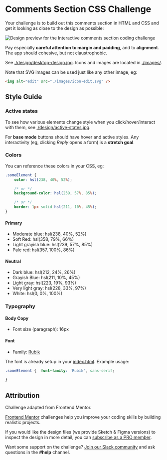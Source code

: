 # Comments Section CSS Challenge

Your challenge is to build out this comments section in HTML and CSS and get it looking as close to the design as possible:

![Design preview for the Interactive comments section coding challenge](./design/desktop-design.jpg)

Pay especially **careful attention to margin and padding**, and to **alignment**. The app should cohesive, but not claustrophobic.

See [./design/desktop-design.jpg](./design/desktop-design.jpg). Icons and images are located in [./images/](./images/).

Note that SVG images can be used just like any other image, eg:

```html
<img alt="edit" src="./images/icon-edit.svg" />
```


## Style Guide

### Active states

To see how various elements change style when you click/hover/interact with them, see [./design/active-states.jpg](./design/active-states.jpg).

For **base mode** buttons should have hover and active styles. Any interactivity (eg, clicking _Reply_ opens a form) is a **stretch goal**.


### Colors

You can reference these colors in your CSS, eg:

```css
.someElement {
    color: hsl(238, 40%, 52%);

    /* or */
    background-color: hsl(239, 57%, 85%);

    /* or */
    border: 1px solid hsl(211, 10%, 45%);
}
```

#### Primary

- Moderate blue: hsl(238, 40%, 52%)
- Soft Red: hsl(358, 79%, 66%)
- Light grayish blue: hsl(239, 57%, 85%)
- Pale red: hsl(357, 100%, 86%)

#### Neutral

- Dark blue: hsl(212, 24%, 26%)
- Grayish Blue: hsl(211, 10%, 45%)
- Light gray: hsl(223, 19%, 93%)
- Very light gray: hsl(228, 33%, 97%)
- White: hsl(0, 0%, 100%)

### Typography

#### Body Copy

- Font size (paragraph): 16px

#### Font

- Family: [Rubik](https://fonts.google.com/specimen/Rubik)

The font is already setup in your [index.html](./index.html). Example usage:

```css
.someElement {  font-family: 'Rubik', sans-serif;
  
}
```


## Attribution

Challenge adapted from Frontend Mentor.

[Frontend Mentor](https://www.frontendmentor.io) challenges help you improve your coding skills by building realistic projects.

If you would like the design files (we provide Sketch & Figma versions) to inspect the design in more detail, you can [subscribe as a PRO member](https://www.frontendmentor.io/pro).

Want some support on the challenge? [Join our Slack community](https://www.frontendmentor.io/slack) and ask questions in the **#help** channel.

